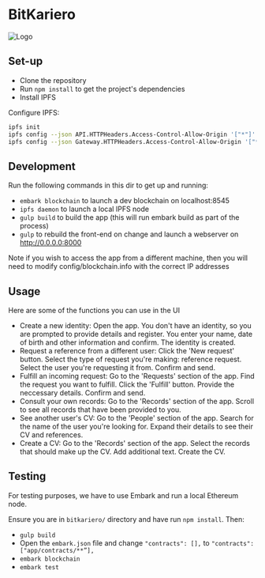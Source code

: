 # BitKariero

![Logo](http://students.cs.ucl.ac.uk/2016/group15/assets/css/images/bk-logo-large.png)

## Set-up

* Clone the repository
* Run `npm install` to get the project's dependencies
* Install IPFS

Configure IPFS:

```sh
ipfs init
ipfs config --json API.HTTPHeaders.Access-Control-Allow-Origin '["*"]'
ipfs config --json Gateway.HTTPHeaders.Access-Control-Allow-Origin '["*"]'
```

## Development
Run the following commands in this dir to get up and running:

* `embark blockchain` to launch a dev blockchain on localhost:8545  
* `ipfs daemon` to launch a local IPFS node  
* `gulp build` to build the app (this will run embark build as part of the process)  
* `gulp` to rebuild the front-end on change and launch a webserver on http://0.0.0.0:8000  

Note if you wish to access the app from a different machine, then you will need to modify
config/blockchain.info with the correct IP addresses

## Usage
Here are some of the functions you can use in the UI

* Create a new identity: Open the app. You don't have an identity, so you are prompted to provide
details and register. You enter your name, date of birth and other information and confirm. The
identity is created.
* Request a reference from a different user: Click the 'New request' button. Select the type of
request you're making: reference request. Select the user you're requesting it from. Confirm and
send.
* Fulfill an incoming request: Go to the 'Requests' section of the app. Find the request you want
to fulfill. Click the 'Fulfill' button. Provide the neccessary details. Confirm and send.
* Consult your own records: Go to the 'Records' section of the app. Scroll to see all records that
have been provided to you.
* See another user's CV: Go to the 'People' section of the app. Search for the name of the user
you're looking for. Expand their details to see their CV and references.
* Create a CV: Go to the 'Records' section of the app. Select the records that should make up the
CV. Add additional text. Create the CV.

## Testing

For testing purposes, we have to use Embark and run a local Ethereum node.

Ensure you are in `bitkariero/` directory and have run `npm install`. Then:

* `gulp build`
*  Open the `embark.json` file and change `"contracts": [],` to `"contracts": ["app/contracts/**”],`
* `embark blockchain`
* `embark test`
